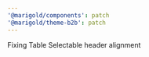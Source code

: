 ```yaml
---
'@marigold/components': patch
'@marigold/theme-b2b': patch
---
```


Fixing Table Selectable header alignment
